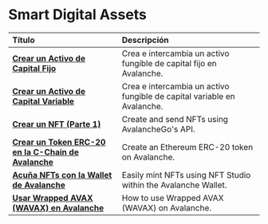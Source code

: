 # Smart Digital Assets

| Título| Descripción|
| :--- | :--- |
| [**Crear un Activo de Capital Fijo**](create-a-fix-cap-asset.md) | Crea e intercambia un activo fungible de capital fijo en Avalanche. |
| [**Crear un Activo de Capital Variable**](creating-a-variable-cap-asset.md) | Crea e intercambia un activo fungible de capital variable en Avalanche. |
| [**Crear un NFT \(Parte 1\)**](creating-a-nft-part-1.md) | Create and send NFTs using AvalancheGo's API. |
| [**Crear un Token ERC-20 en la C-Chain de Avalanche**](create-erc-20-token-on-avalanche-c-chain.md) | Create an Ethereum ERC-20 token on Avalanche. |
| [**Acuña NFTs con la Wallet de Avalanche**](wallet-nft-studio.md) | Easily mint NFTs using NFT Studio within the Avalanche Wallet. |
| [**Usar Wrapped AVAX \(WAVAX\) en Avalanche**](how-to-use-wavax-on-avalanche.md) | How to use Wrapped AVAX \(WAVAX\) on Avalanche. |

<!--stackedit_data:
eyJoaXN0b3J5IjpbMTg1Nzk2MTI4MV19
-->